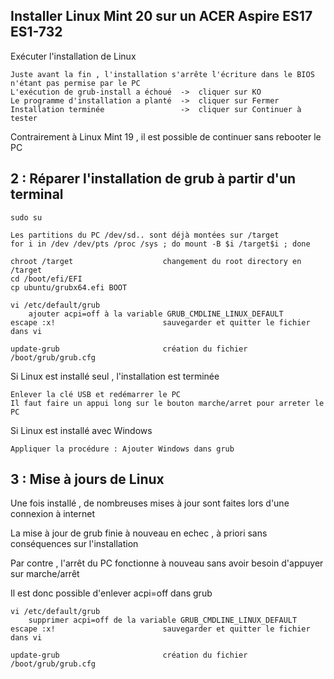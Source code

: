 ## Installer Linux Mint 20 sur un ACER Aspire ES17 ES1-732

Exécuter l'installation de Linux

	Juste avant la fin , l'installation s'arrête l'écriture dans le BIOS n'étant pas permise par le PC
	L'exécution de grub-install a échoué  ->  cliquer sur KO
	Le programme d'installation a planté  ->  cliquer sur Fermer 
	Installation terminée                 ->  cliquer sur Continuer à tester

Contrairement à Linux Mint 19 , il est possible de continuer sans rebooter le PC

## 2 : Réparer l'installation de grub à partir d'un terminal

	sudo su

	Les partitions du PC /dev/sd.. sont déjà montées sur /target
	for i in /dev /dev/pts /proc /sys ; do mount -B $i /target$i ; done

	chroot /target                    changement du root directory en /target
	cd /boot/efi/EFI
	cp ubuntu/grubx64.efi BOOT

	vi /etc/default/grub
		ajouter acpi=off à la variable GRUB_CMDLINE_LINUX_DEFAULT  
	escape :x!                        sauvegarder et quitter le fichier dans vi

	update-grub                       création du fichier /boot/grub/grub.cfg

Si Linux est installé seul , l'installation est terminée

	Enlever la clé USB et redémarrer le PC
	Il faut faire un appui long sur le bouton marche/arret pour arreter le PC

Si Linux est installé avec Windows

	Appliquer la procédure : Ajouter Windows dans grub
	
## 3 : Mise à jours de Linux

Une fois installé , de nombreuses mises à jour sont faites lors d'une connexion à internet

La mise à jour de grub finie à nouveau en echec , à priori sans conséquences sur l'installation

Par contre , l'arrêt du PC fonctionne à nouveau sans avoir besoin d'appuyer sur marche/arrêt

Il est donc possible d'enlever acpi=off dans grub

	vi /etc/default/grub
		supprimer acpi=off de la variable GRUB_CMDLINE_LINUX_DEFAULT  
	escape :x!                        sauvegarder et quitter le fichier dans vi

	update-grub                       création du fichier /boot/grub/grub.cfg

